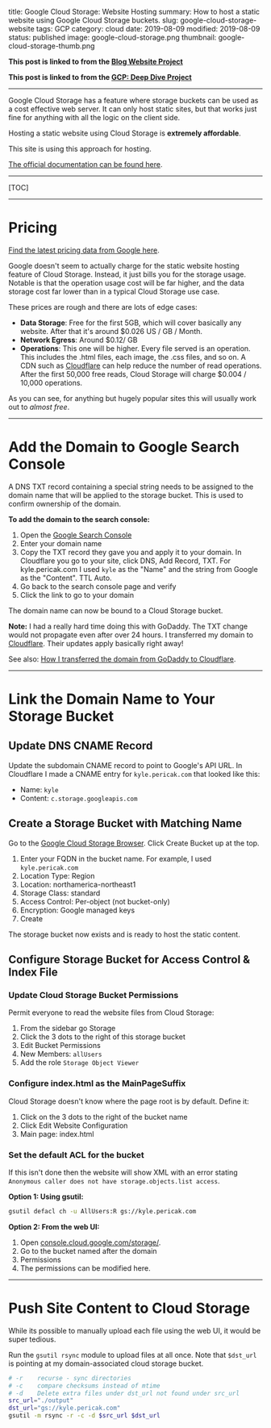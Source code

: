 title: Google Cloud Storage: Website Hosting
summary: How to host a static website using Google Cloud Storage buckets.
slug: google-cloud-storage-website
tags: GCP
category: cloud
date: 2019-08-09
modified: 2019-08-09
status: published
image: google-cloud-storage.png
thumbnail: google-cloud-storage-thumb.png


**This post is linked to from the [Blog Website Project](/blog-website)**

**This post is linked to from the [GCP: Deep Dive Project](/gcp.html)**

---

Google Cloud Storage has a feature where storage buckets can be used as a cost
effective web server. It can only host static sites, but that works just fine
for anything with all the logic on the client side.

Hosting a static website using Cloud Storage is **extremely affordable**.

This site is using this approach for hosting.

[The official documentation can be found here](https://cloud.google.com/storage/docs/hosting-static-website).

---


[TOC]


---


# Pricing

[Find the latest pricing data from Google here](https://cloud.google.com/storage/pricing).

Google doesn't seem to actually charge for the static website hosting feature
of Cloud Storage. Instead, it just bills you for the storage usage. Notable is
that the operation usage cost will be far higher, and the data storage cost far
lower than in a typical Cloud Storage use case.

These prices are rough and there are lots of edge cases:

- **Data Storage**: Free for the first 5GB, which will cover basically any
  website. After that it's around  $0.026 US / GB / Month.
- **Network Egress**: Around $0.12/ GB
- **Operations**: This one will be higher. Every file served is an operation.
  This includes the .html files, each image, the .css files, and so on. A CDN
  such as [Cloudflare](https://dash.cloudflare.com/) can help reduce the number
  of read operations. After the first 50,000 free reads, Cloud Storage will
  charge $0.004 / 10,000 operations.

As you can see, for anything but hugely popular sites this will usually work
out to *almost free*.


---


# Add the Domain to Google Search Console

A DNS TXT record containing a special string needs to be assigned to the domain
name that will be applied to the storage bucket. This is used to confirm
ownership of the domain.

**To add the domain to the search console:**

1. Open the [Google Search Console](https://search.google.com/search-console/welcome)
1. Enter your domain name
1. Copy the TXT record they gave you and apply it to your domain. In Cloudflare
   you go to your site, click DNS, Add Record, TXT. For kyle.pericak.com I used
   `kyle` as the "Name" and the string from Google as the "Content". TTL Auto.
1. Go back to the search console page and verify
1. Click the link to go to your domain

The domain name can now be bound to a Cloud Storage bucket.

**Note:** I had a really hard time doing this with GoDaddy. The TXT change
would not propagate even after over 24 hours. I transferred my domain to
[Cloudflare](https://cloudflare.com/). Their updates apply basically right
away!

See also: [How I transferred the domain from GoDaddy to Cloudflare](/dns-xfer-godaddy-cloudflare).


---

# Link the Domain Name to Your Storage Bucket

## Update DNS CNAME Record

Update the subdomain CNAME record to point to Google's API URL.
In Cloudflare I made a CNAME entry for `kyle.pericak.com` that looked like
this:

- Name: `kyle`
- Content: `c.storage.googleapis.com`

## Create a Storage Bucket with Matching Name

Go to the [Google Cloud Storage Browser](https://console.cloud.google.com/storage/browser).
Click Create Bucket up at the top.

1. Enter your FQDN in the bucket name. For example, I used `kyle.pericak.com`
1. Location Type: Region
1. Location: northamerica-northeast1
1. Storage Class: standard
1. Access Control: Per-object (not bucket-only)
1. Encryption: Google managed keys
1. Create

The storage bucket now exists and is ready to host the static content.


## Configure Storage Bucket for Access Control & Index File

### Update Cloud Storage Bucket Permissions

Permit everyone to read the website files from Cloud Storage:

1. From the sidebar go Storage
1. Click the 3 dots to the right of this storage bucket
1. Edit Bucket Permissions
1. New Members: `allUsers`
1. Add the role `Storage Object Viewer`


### Configure index.html as the MainPageSuffix

Cloud Storage doesn't know where the page root is by default. Define it:

1. Click on the 3 dots to the right of the bucket name
1. Click Edit Website Configuration
1. Main page: index.html


### Set the default ACL for the bucket

If this isn't done then the website will show XML with an error stating
`Anonymous caller does not have storage.objects.list access`.

**Option 1: Using gsutil:**

```bash
gsutil defacl ch -u AllUsers:R gs://kyle.pericak.com
```

**Option 2: From the web UI:**

1. Open [console.cloud.google.com/storage/](https://console.cloud.google.com/storage/).
1. Go to the bucket named after the domain
1. Permissions
1. The permissions can be modified here.


---


# Push Site Content to Cloud Storage

While its possible to manually upload each file using the web UI, it would be
super tedious.

Run the `gsutil rsync` module to upload files at all once.
 Note that `$dst_url` is pointing at my domain-associated cloud storage bucket.

```bash
# -r    recurse - sync directories
# -c    compare checksums instead of mtime
# -d    Delete extra files under dst_url not found under src_url
src_url="./output"
dst_url="gs://kyle.pericak.com"
gsutil -m rsync -r -c -d $src_url $dst_url
```
